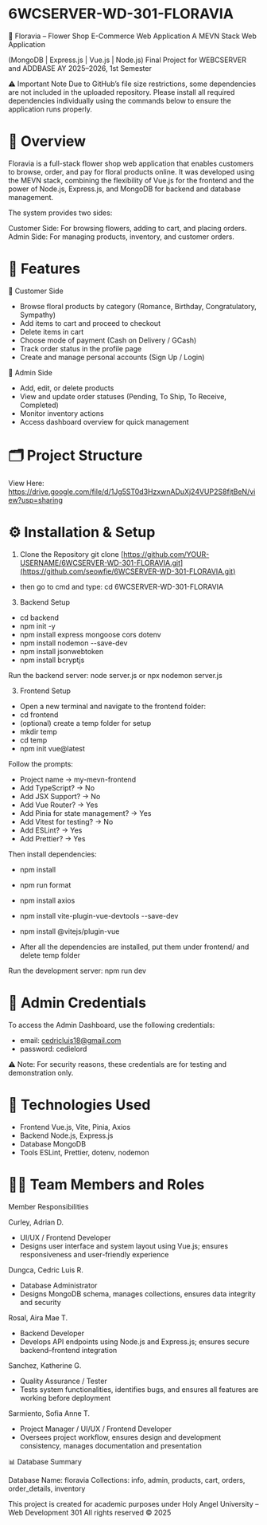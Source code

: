# 6WCSERVER-WD-301-FLORAVIA
🌸 Floravia – Flower Shop E-Commerce Web Application
A MEVN Stack Web Application

(MongoDB | Express.js | Vue.js | Node.js)
Final Project for WEBCSERVER and ADDBASE
AY 2025–2026, 1st Semester

⚠️ Important Note
Due to GitHub’s file size restrictions, some dependencies are not included in the uploaded repository.
Please install all required dependencies individually using the commands below to ensure the application runs properly.

# 📖 Overview
Floravia is a full-stack flower shop web application that enables customers to browse, order, and pay for floral products online.
It was developed using the MEVN stack, combining the flexibility of Vue.js for the frontend and the power of Node.js, Express.js, and MongoDB for backend and database management.

The system provides two sides:

Customer Side: For browsing flowers, adding to cart, and placing orders.
Admin Side: For managing products, inventory, and customer orders.

# 🧩 Features
🌼 Customer Side
- Browse floral products by category (Romance, Birthday, Congratulatory, Sympathy)
- Add items to cart and proceed to checkout
- Delete items in cart
- Choose mode of payment (Cash on Delivery / GCash)
- Track order status in the profile page
- Create and manage personal accounts (Sign Up / Login)

🌿 Admin Side
- Add, edit, or delete products
- View and update order statuses (Pending, To Ship, To Receive, Completed)
- Monitor inventory actions
- Access dashboard overview for quick management

# 🗂️ Project Structure
View Here: https://drive.google.com/file/d/1Jg5ST0d3HzxwnADuXj24VUP2S8fjtBeN/view?usp=sharing

# ⚙️ Installation & Setup
1. Clone the Repository
git clone [https://github.com/YOUR-USERNAME/6WCSERVER-WD-301-FLORAVIA.git](https://github.com/seowfie/6WCSERVER-WD-301-FLORAVIA.git)
- then go to cmd and type: cd 6WCSERVER-WD-301-FLORAVIA

3. Backend Setup
- cd backend
- npm init -y
- npm install express mongoose cors dotenv
- npm install nodemon --save-dev
- npm install jsonwebtoken
- npm install bcryptjs


Run the backend server:
node server.js
or
npx nodemon server.js

3. Frontend Setup
- Open a new terminal and navigate to the frontend folder:
-   cd frontend
-   (optional) create a temp folder for setup
-   mkdir temp
-   cd temp
-   npm init vue@latest


Follow the prompts:
- Project name → my-mevn-frontend
- Add TypeScript? → No
- Add JSX Support? → No
- Add Vue Router? → Yes
- Add Pinia for state management? → Yes
- Add Vitest for testing? → No
- Add ESLint? → Yes
- Add Prettier? → Yes

Then install dependencies:
- npm install
- npm run format
- npm install axios
- npm install vite-plugin-vue-devtools --save-dev
- npm install @vitejs/plugin-vue

- After all the dependencies are installed, put them under frontend/ and delete temp folder

Run the development server:
npm run dev

# 👤 Admin Credentials
To access the Admin Dashboard, use the following credentials:
- email: cedricluis18@gmail.com
- password: cedielord

⚠️ Note: For security reasons, these credentials are for testing and demonstration only.

# 🧠 Technologies Used
- Frontend	Vue.js, Vite, Pinia, Axios
- Backend	Node.js, Express.js
- Database	MongoDB
- Tools	ESLint, Prettier, dotenv, nodemon

# 👩‍💻 Team Members and Roles
Member	Responsibilities

Curley, Adrian D.	
- UI/UX / Frontend Developer
- Designs user interface and system layout using Vue.js; ensures responsiveness and user-friendly experience

Dungca, Cedric Luis R.	
- Database Administrator
- Designs MongoDB schema, manages collections, ensures data integrity and security

Rosal, Aira Mae T.	
- Backend Developer
- Develops API endpoints using Node.js and Express.js; ensures secure backend–frontend integration

Sanchez, Katherine G.	
- Quality Assurance / Tester
- Tests system functionalities, identifies bugs, and ensures all features are working before deployment
  
Sarmiento, Sofia Anne T.	
- Project Manager / UI/UX / Frontend Developer	
- Oversees project workflow, ensures design and development consistency, manages documentation and presentation


📊 Database Summary

Database Name: floravia
Collections: info, admin, products, cart, orders, order_details, inventory



This project is created for academic purposes under
Holy Angel University – Web Development 301
All rights reserved © 2025
